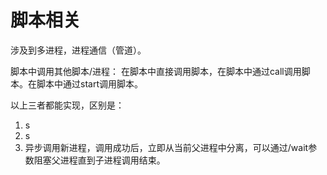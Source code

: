 # 脚本相关



涉及到多进程，进程通信（管道）。


脚本中调用其他脚本/进程：
在脚本中直接调用脚本，在脚本中通过call调用脚本。在脚本中通过start调用脚本。

以上三者都能实现，区别是：
1. s
2. s
3. 异步调用新进程，调用成功后，立即从当前父进程中分离，可以通过/wait参数阻塞父进程直到子进程调用结束。

